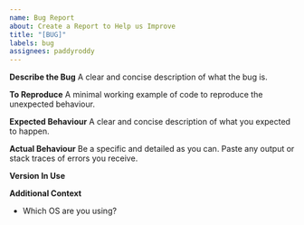 ```yaml
---
name: Bug Report
about: Create a Report to Help us Improve
title: "[BUG]"
labels: bug
assignees: paddyroddy
---
```


**Describe the Bug**
A clear and concise description of what the bug is.

**To Reproduce**
A minimal working example of code to reproduce the unexpected behaviour.

**Expected Behaviour**
A clear and concise description of what you expected to happen.

**Actual Behaviour**
Be a specific and detailed as you can. Paste any output or stack traces of
errors you receive.

**Version In Use**

**Additional Context**

- Which OS are you using?
